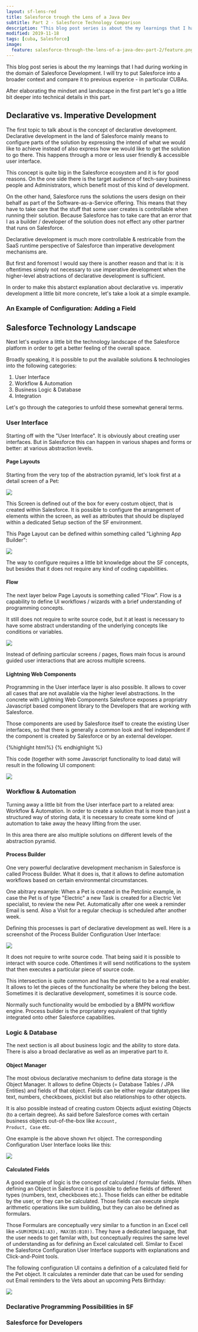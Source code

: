```yaml
---
layout: sf-lens-red
title: Salesforce trough the Lens of a Java Dev
subtitle: Part 2 - Salesforce Technology Comparison
description: "This blog post series is about the my learnings that I had during working in the domain of Salesforce Development. I will try to put SF into a broader context and compare it to previous experice - in particular CUBA"
modified: 2019-11-18
tags: [cuba, Salesforce]
image:
  feature: salesforce-through-the-lens-of-a-java-dev-part-2/feature.png
---
```

This blog post series is about the my learnings that I had during working in the domain of Salesforce Development. I will try to put Salesforce into a broader context and compare it to previous experice - in particular CUBAs.

<!-- more -->

After elaborating the mindset and landscape in the first part let's go a little bit deeper into technical details in this part. 

## Declarative vs. Imperative Development

The first topic to talk about is the concept of declarative development. Declarative development in the land of Salesforce mainly means to configure parts of the solution by expressing the intend of what we would like to achieve instead of also express how we would like to get the solution to go there. This happens through a more or less user friendly & accessible user interface.

This concept is quite big in the Salesforce ecosystem and it is for good reasons. On the one side there is the target audience of tech-savy business people and Administrators, which benefit most of this kind of development. 

On the other hand, Salesforce runs the solutions the users design on their behalf as part of the Software-as-a-Service offering. This means that they have to take care that the stuff that some user creates is controllable when running their solution. Because Salesforce has to take care that an error that I as a builder / developer of the solution does not effect any other partner that runs on Salesforce.

Declarative development is much more controllable & restricable from the SaaS runtime perspective of Salesforce than imperative development mechanisms are.

But first and foremost I would say there is another reason and that is: it is oftentimes simply not necessary to use imperative development when the higher-level abstractions of declarative development is sufficient.

In order to make this abstarct explanation about declarative vs. imperativ development a little bit more concrete, let's take a look at a simple example.


### An Example of Configuration: Adding a Field



## Salesforce Technology Landscape

Next let's explore a little bit the technology landscape of the Salesforce platform in order to get a better feeling of the overall space.

Broadly speaking, it is possible to put the available solutions & technologies into the following categories:

1. User Interface
2. Workflow & Automation
3. Business Logic & Database
4. Integration

Let's go through the categories to unfold these somewhat general terms.

### User Interface

Starting off with the "User Interface". It is obviously about creating user interfaces. But in Salesforce this can happen in various shapes and forms or better: at various abstraction levels.


#### Page Layouts
Starting from the very top of the abstraction pyramid, let's look first at a detail screen of a Pet:

<img src="/images/salesforce-through-the-lens-of-a-java-dev-part-2/pet-details-screen.png" />

This Screen is defined out of the box for every costum object, that is created within Salesforce. It is possible to configure the arrangement of elements within the screen, as well as attributes that should be displayed within a dedicated Setup section of the SF environment. 

This Page Layout can be defined within something called "Lighning App Builder":

<img src="/images/salesforce-through-the-lens-of-a-java-dev-part-2/pet-details-screen-page-layout.png" />

The way to configure requires a little bit knowledge about the SF concepts, but besides that it does not require any kind of coding capabilities.

#### Flow
The next layer below Page Layouts is something called "Flow". Flow is a capability to define UI workflows / wizards with a brief understanding of programming concepts. 

It still does not require to write source code, but it at least is necessary to have some abstract understanding of the underlying concepts like conditions or variables.  


<img src="/images/salesforce-through-the-lens-of-a-java-dev-part-2/flow.png" />

Instead of defining particular screens / pages, flows main focus is around guided user interactions that are across multiple screens.

#### Lightning Web Components
Programming in the User interface layer is also possible. It allows to cover all cases that are not available via the higher level abstractions. In the concrete with Lightning Web Components Salesforce exposes a propriatry Javascript based component library to the Developers that are working with Salesforce.

Those components are used by Salesforce itself to create the existing User interfaces, so that there is generally a common look and feel independent if the component is created by Salesforce or by an external developer.

{%highlight html%}
<lightning-datatable
        key-field="id"
        data={data}
        columns={columns}
        onrowaction={handleRowAction}>
</lightning-datatable>
{% endhighlight %}

This code (together with some Javascript functionality to load data) will result in the following UI component:

<img src="/images/salesforce-through-the-lens-of-a-java-dev-part-2/lightning-web-component-datatable-petclinic.png" />

### Workflow & Automation

Turning away a little bit from the User interface part to a related area: Workflow & Automation. In order to create a solution that is more than just a structured way of storing data, it is necessary to create some kind of automation to take away the heavy lifting from the user.

In this area there are also multiple solutions on different levels of the abstraction pyramid.

#### Process Builder

One very powerful declarative development mechanism in Salesforce is called Process Builder. What it does is, that it allows to define automation workflows based on certain environmental circumstances. 

One abitrary example: When a Pet is created in the Petclinic example, in case the Pet is of type "Electric" a new Task is created for a Electric Vet specialist, to review the new Pet. Automatically after one week a reminder Email is send. Also a Visit for a regular checkup is scheduled after another week.

Defining this processes is part of declarative development as well. Here is a screenshot of the Process Builder Configuration User Interface:


<img src="/images/salesforce-through-the-lens-of-a-java-dev-part-2/process-builder.png" />

It does not require to write source code. That being said it is possible to interact with source code. Oftentimes it will send notifications to the system that then executes a particular piece of source code. 

This intersection is quite common and has the potential to be a real enabler. It allows to let the pieces of the functionality be where they belong the best. Sometimes it is declarative development, sometimes it is source code.

Normally such functionality would be embodied by a BMPN workflow engine. Process builder is the propriatery equivalent of that tightly integrated onto other Salesforce capabilities.

### Logic & Database

The next section is all about business logic and the ability to store data. There is also a broad declarative as well as an imperative part to it.

#### Object Manager

The most obvious declarative mechanism to define data storage is the Object Manager. It allows to define Objects (= Database Tables / JPA Entities) and fields of that object. Fields can be either regular datatypes like text, numbers, checkboxes, picklist but also relationships to other objects.

It is also possible instead of creating custom Objects adjust existing Objects (to a certain degree). As said before Salesforce comes with certain business objects out-of-the-box like <code>Account, Product, Case</code> etc.

One example is the above shown <code>Pet</code> object. The corresponding Configuration User Interface looks like this:

<img src="/images/salesforce-through-the-lens-of-a-java-dev-part-2/object-manager.png" />

#### Calculated Fields

A good example of logic is the concept of calculated / formular fields. When defining an Object in Salesforce it is possible to define fields of different types (numbers, text, checkboxes etc.). Those fields can either be editable by the user, or they can be calculated. Those fields can execute simple arithmetic operations like sum building, but they can also be defined as formulars.

Those Formulars are conceptually very similar to a function in an Excel cell like <code>=SUM(MIN(A1:A3), MAX(B5:B10))</code>. They have a dedicated language, that the user needs to get familar with, but conceptually requires the same level of understanding as for defining an Excel calculated cell. Similar to Excel the Salesforce Configuration User Interface supports with explanations and Click-and-Point tools.

The following configuration UI contains a definition of a calculated field for the Pet object. It calculates a reminder date that can be used for sending out Email reminders to the Vets about an upcoming Pets Birthday:

<img src="/images/salesforce-through-the-lens-of-a-java-dev-part-2/formular.png" />

### Declarative Programming Possibilities in SF

### Salesforce for Developers



## 
